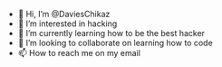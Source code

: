 - 👋 Hi, I’m @DaviesChikaz
- 👀 I’m interested in hacking 
- 🌱 I’m currently learning how to be the best hacker
- 💞️ I’m looking to collaborate on learning how to code
- 📫 How to reach me on my email 

<!---
DaviesChikaz/DaviesChikaz is a ✨ special ✨ repository because its `README.md` (this file) appears on your GitHub profile.
You can click the Preview link to take a look at your changes.
--->
